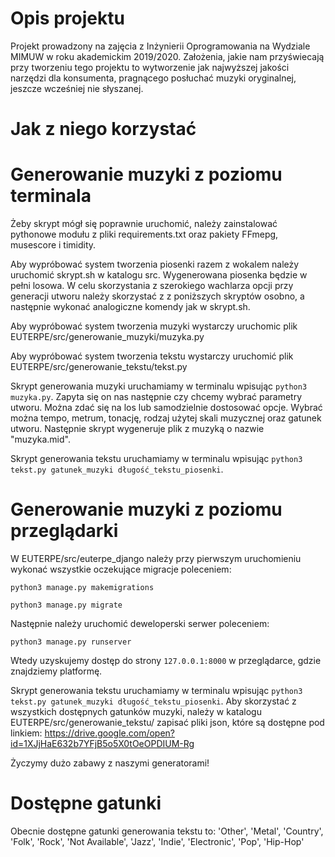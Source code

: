 # Opis projektu

Projekt prowadzony na zajęcia z Inżynierii Oprogramowania na Wydziale MIMUW w roku akademickim 2019/2020. 
Założenia, jakie nam przyświecają przy tworzeniu tego projektu to wytworzenie jak najwyższej jakości narzędzi dla konsumenta, pragnącego posłuchać muzyki oryginalnej, jeszcze wcześniej nie słyszanej. 

# Jak z niego korzystać

# Generowanie muzyki z poziomu terminala

Żeby skrypt mógł się poprawnie uruchomić, należy zainstalować pythonowe modułu z pliki requirements.txt
oraz pakiety FFmepg, musescore i timidity. 

Aby wypróbować system tworzenia piosenki razem z wokalem należy uruchomić skrypt.sh w katalogu src.
Wygenerowana piosenka będzie w pełni losowa. W celu skorzystania z szerokiego wachlarza opcji przy generacji utworu należy skorzystać z z poniższych skryptów osobno, a następnie wykonać analogiczne komendy jak w skrypt.sh. 

Aby wypróbować system tworzenia muzyki wystarczy uruchomic plik EUTERPE/src/generowanie_muzyki/muzyka.py

Aby wypróbować system tworzenia tekstu wystarczy uruchomić plik EUTERPE/src/generowanie_tekstu/tekst.py

Skrypt generowania muzyki uruchamiamy w terminalu wpisując `python3 muzyka.py`. Zapyta się on nas następnie czy chcemy wybrać parametry utworu. Można zdać się na los lub samodzielnie dostosować opcje. Wybrać można tempo, metrum, tonację, rodzaj użytej skali muzycznej oraz gatunek utworu. Następnie skrypt wygeneruje plik z muzyką o nazwie "muzyka.mid".

Skrypt generowania tekstu uruchamiamy w terminalu wpisując `python3 tekst.py gatunek_muzyki długość_tekstu_piosenki`. 

# Generowanie muzyki z poziomu przeglądarki

W EUTERPE/src/euterpe_django należy przy pierwszym uruchomieniu wykonać wszystkie oczekujące migracje poleceniem:

  `python3 manage.py makemigrations`
  
  `python3 manage.py migrate`

Następnie należy uruchomić deweloperski serwer poleceniem:

  `python3 manage.py runserver`
  
Wtedy uzyskujemy dostęp do strony `127.0.0.1:8000` w przeglądarce, gdzie znajdziemy platformę.

Skrypt generowania tekstu uruchamiamy w terminalu wpisując `python3 tekst.py gatunek_muzyki długość_tekstu_piosenki`. 
Aby skorzystać z wszystkich dostępnych gatunków muzyki, należy w katalogu EUTERPE/src/generowanie_tekstu/ zapisać pliki json, które są dostępne pod linkiem:
https://drive.google.com/open?id=1XJjHaE632b7YFjB5o5X0tOeOPDIUM-Rg

Życzymy dużo zabawy z naszymi generatorami!


# Dostępne gatunki

Obecnie dostępne gatunki generowania tekstu to:
'Other', 'Metal', 'Country', 'Folk', 'Rock', 'Not Available', 'Jazz', 'Indie', 'Electronic', 'Pop', 'Hip-Hop'

